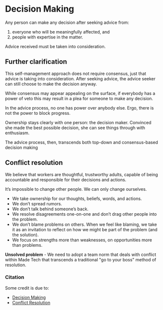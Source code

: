 # Decision Making

Any person can make any decision after seeking advice from:

1) everyone who will be meaningfully affected, and 
2) people with expertise in the matter. 

Advice received must be taken into consideration.

## Further clarification

This self-management approach does not require consensus, just that advice is taking into consideration.
After seeking advice, the advice seeker can still choose to make the decision anyway.

While consensus may appear appealing on the surface, if everybody has a power of veto this may result in a plea for someone to make any decision. 

In the advice process, no one has power over anybody else. Ergo, there is not the power to block progress.

Ownership stays clearly with one person: the decision maker. Convinced she made the best possible decision, she can see things through with enthusiasm. 

The advice process, then, transcends both top-down and consensus-based decision making

## Conflict resolution

We believe that workers are thoughtful, trustworthy adults, capable of being accountable and responsible for their decisions and actions.

It’s impossible to change other people. We can only change ourselves.

* We take ownership for our thoughts, beliefs, words, and actions.
* We don’t spread rumors.
* We don’t talk behind someone’s back.
* We resolve disagreements one-on-one and don’t drag other people into the problem.
* We don’t blame problems on others. When we feel like blaming, we take it as an invitation to reflect on how we might be part of the problem (and the solution).
* We focus on strengths more than weaknesses, on opportunities more than problems.

**Unsolved problem** - We need to adopt a team norm that deals with conflict within Made Tech that transcends a traditional "go to your boss" method of resolution.   
 
### Citation

Some credit is due to:

* [Decision Making](http://www.reinventingorganizationswiki.com/Decision_Making)
* [Conflict Resolution](http://www.reinventingorganizationswiki.com/Conflict_resolution)
